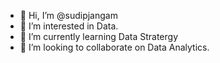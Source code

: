 - 👋 Hi, I’m @sudipjangam
- 👀 I’m interested in Data.
- 🌱 I’m currently learning Data Stratergy
- 💞️ I’m looking to collaborate on Data Analytics.

<!---
sudipjangam/sudipjangam is a ✨ special ✨ repository because its `README.md` (this file) appears on your GitHub profile.
You can click the Preview link to take a look at your changes.
--->
